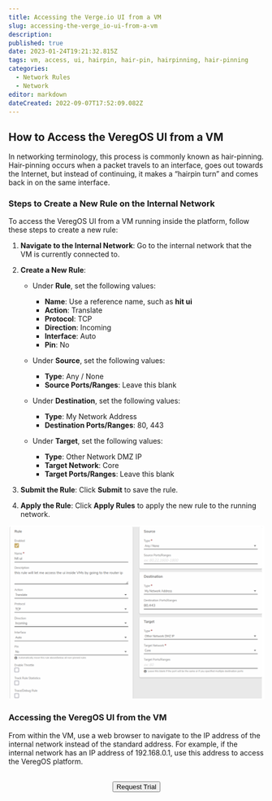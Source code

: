 ```yaml
---
title: Accessing the Verge.io UI from a VM  
slug: accessing-the-verge_io-ui-from-a-vm  
description:  
published: true  
date: 2023-01-24T19:21:32.815Z  
tags: vm, access, ui, hairpin, hair-pin, hairpinning, hair-pinning  
categories:  
  - Network Rules  
  - Network  
editor: markdown  
dateCreated: 2022-09-07T17:52:09.082Z  
---
```


## How to Access the VeregOS UI from a VM

In networking terminology, this process is commonly known as hair-pinning. Hair-pinning occurs when a packet travels to an interface, goes out towards the Internet, but instead of continuing, it makes a “hairpin turn” and comes back in on the same interface.

### Steps to Create a New Rule on the Internal Network

To access the VeregOS UI from a VM running inside the platform, follow these steps to create a new rule:

1. **Navigate to the Internal Network**: Go to the internal network that the VM is currently connected to.

2. **Create a New Rule**:

   - Under **Rule**, set the following values:
     - **Name**: Use a reference name, such as **hit ui**
     - **Action**: Translate
     - **Protocol**: TCP
     - **Direction**: Incoming
     - **Interface**: Auto
     - **Pin**: No

   - Under **Source**, set the following values:
     - **Type**: Any / None
     - **Source Ports/Ranges**: Leave this blank

   - Under **Destination**, set the following values:
     - **Type**: My Network Address
     - **Destination Ports/Ranges**: 80, 443

   - Under **Target**, set the following values:
     - **Type**: Other Network DMZ IP
     - **Target Network**: Core
     - **Target Ports/Ranges**: Leave this blank

3. **Submit the Rule**: Click **Submit** to save the rule. 

4. **Apply the Rule**: Click **Apply Rules** to apply the new rule to the running network.

![hairpin.png](/public/hairpin.png)

### Accessing the VeregOS UI from the VM

From within the VM, use a web browser to navigate to the IP address of the internal network instead of the standard address. For example, if the internal network has an IP address of 192.168.0.1, use this address to access the VeregOS platform.




<br>
<div style="text-align: center">
<a href="https://www.verge.io/test-drive" target="_blank"><button class="button-orange">Request Trial</button></a>
</div>